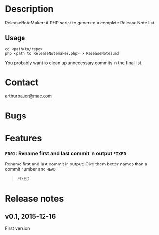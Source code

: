 Description
===============

ReleaseNoteMaker: A PHP script to generate a complete Release Note list

## Usage
 
    cd <path/to/repo>
    php <path to ReleaseNotemaker.php> > ReleaseNotes.md

You probably want to clean up unnecessary commits in the final list.

Contact
===============
arthurbauer@mac.com

Bugs
===============

Features
===============
### `F001`: Rename first and last commit in output `FIXED`
Rename first and last commit in output: Give them better names than a commit number and `HEAD`

> FIXED

Release notes
===============
v0.1, 2015-12-16
----------------
First version


